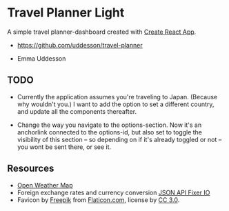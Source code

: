# Travel Planner Light

A simple travel planner-dashboard created with [Create React App](https://github.com/facebookincubator/create-react-app).

* https://github.com/uddesson/travel-planner
- Emma Uddesson

## TODO

* Currently the application assumes you're traveling to Japan. (Because why wouldn't you.) I want to add the option to set a different country, and update all the components thereafter.

* Change the way you navigate to the options-section. Now it's an anchorlink connected to the options-id, but also set to toggle the visibility of this section – so depending on if it's already toggled or not – you wont be sent there, or see it.

## Resources

* [Open Weather Map](https://openweathermap.org/)
* Foreign exchange rates and currency conversion [JSON API Fixer IO](https://fixer.io/)
* Favicon by [Freepik](http://www.freepik.com) from [Flaticon.com](https://www.flaticon.com/), license by [CC 3.0](http://creativecommons.org/licenses/by/3.0/).